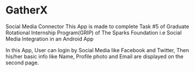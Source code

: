 # GatherX
Social Media Connector 
This App is made to complete Task #5 of Graduate Rotational Internship Program(GRIP) of The Sparks Foundation i.e Social Media Integration in an Android App

In this App, User can login by Social Media like Facebook and Twitter, Then his/her basic info like Name, Profile photo and Email are displayed on the second page.
